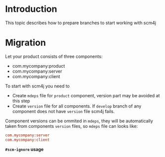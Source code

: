 # Introduction

This topic describes how to prepare branches to start working with scm4j

# Migration

Let your product consists of three components:

- com.mycompany:product
- com.mycompany:server
- com.mycompany:client

To start with scm4j you need to

- Create `mdeps` file for `product` component, version part may be avoided at this step
- Create `version` file for all components. If `develop` branch of any component does not have `version` file scm4j fails.

Component versions can be ommited in `mdeps`, they will be automatically taken from components `version` files, so `mdeps` file can looks like:
```ini
com.mycompany:server
com.mycompany:client
```

**`#scm-ignore` usage**




